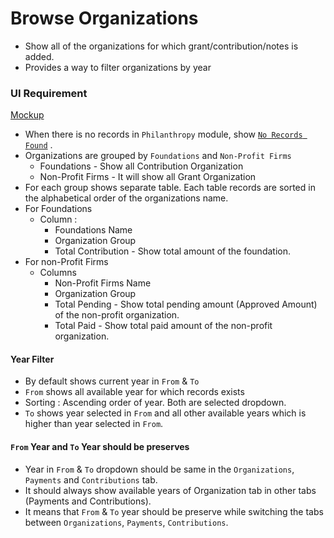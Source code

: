 # Browse Organizations

- Show all of the organizations for which grant/contribution/notes is added.
- Provides a way to filter organizations by year

### UI Requirement

[Mockup](https://drive.google.com/file/d/1ZbYT2S-voBJ_oztnVhb-j7jPN4i8JTxW/view?usp=sharing)

- When there is no records in `Philanthropy` module, show  [`No Records Found`](https://gallery.io/projects/MCHbtQVoQ2HCZfBS-vT-eRyP/files/MCEJu8Y2hyDSceFxuBexkH0jiRKGYUymzIs) .
- Organizations are grouped by `Foundations` and `Non-Profit Firms`
  - Foundations - Show all Contribution Organization
  - Non-Profit Firms - It will show all Grant Organization
- For each group shows separate table. Each table records are sorted in the alphabetical order of the organizations name.
- For Foundations
  - Column : 
    - Foundations Name
    - Organization Group
    - Total Contribution - Show total amount of the foundation.
- For non-Profit Firms
  - Columns
    - Non-Profit Firms Name
    - Organization Group
    - Total Pending - Show total pending amount (Approved Amount) of the non-profit organization.
    - Total Paid - Show total paid amount of the non-profit organization.

#### Year Filter

- By default shows current year in `From` & `To`
- `From` shows all available year for which records exists 
- Sorting : Ascending order of year. Both are selected dropdown.
- `To` shows year selected in `From` and all other available years which is higher than year selected in `From`.



#### `From` Year and `To` Year should be preserves

- Year in `From` & `To` dropdown should be same in the `Organizations`, `Payments` and `Contributions` tab. 
- It should always show available years of Organization tab in other tabs (Payments and Contributions).
- It means that `From` & `To` year should be preserve while switching the tabs between `Organizations`, `Payments`, `Contributions`.

